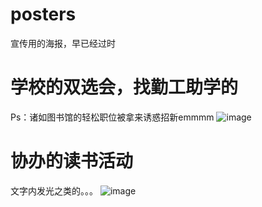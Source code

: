 # posters
宣传用的海报，早已经过时
# 学校的双选会，找勤工助学的
Ps：诸如图书馆的轻松职位被拿来诱惑招新emmmm
![image](../images/双选会2.jpg)
# 协办的读书活动
文字内发光之类的。。。
![image](../images/勤读书海报.jpg)